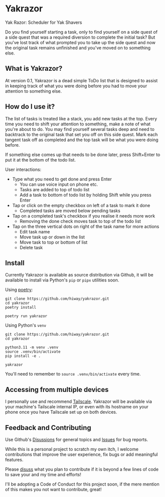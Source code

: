 # Yakrazor

Yak Razor: Scheduler for Yak Shavers

Do you find yourself starting a task,
only to find yourself on a side quest of a side quest that was 
a required diversion to complete the initial task?
But you've lost track of what prompted you 
to take up the side quest and now the original task
remains unfinished and you've moved on to something else.


## What is Yakrazor?

At version 0.1, Yakrazor is a dead simple ToDo list 
that is designed to assist in keeping track of 
what you were doing before you had to move your attention to something else.


## How do I use it?

The list of tasks is treated like a stack, 
you add new tasks at the top.
Every time you need to shift your attention to something,
make a note of what you're about to do.
You may find yourself several tasks deep and 
need to backtrack to the original task that set you off on this side quest.
Mark each tangent task off as completed and 
the top task will be what you were doing before.

If something else comes up that needs to be done later, 
press Shift+Enter to put it at the bottom of the todo list.


User interactions:

- Type what you need to get done and press Enter
  - You can use voice input on phone etc.
  - Tasks are added to top of todo list
  - Add a task to bottom of todo list by holding Shift while you press Enter
- Tap or click on the empty checkbox on left of a task to mark it done
  - Completed tasks are moved below pending tasks
- Tap on a completed task's checkbox if you realise it needs more work
  - Removing the done check moves task to top of the todo list
- Tap on the three vertical dots on right of the task name for more actions
  - Edit task name
  - Move task up or down in the list
  - Move task to top or bottom of list
  - Delete task


## Install

Currently Yakrazor is available as source distribution via Github,
it will be available to install via Python's `pip` or `pipx` utilities soon.


Using [poetry](https://python-poetry.org/docs/):

```console
git clone https://github.com/hiway/yakrazor.git
cd yakrazor
poetry install

poetry run yakrazor
```


Using Python's `venv`

```console
git clone https://github.com/hiway/yakrazor.git
cd yakrazor

python3.11 -m venv .venv
source .venv/bin/activate
pip install -e .

yakrazor
```

You'll need to remember to `source .venv/bin/activate` every time.


## Accessing from multiple devices

I personally use and recommend [Tailscale](https://tailscale.com).
Yakrazor will be available via your machine's Tailscale internal IP,
or even with its hostname on your phone once you have Tailscale set up
on both devices.


## Feedback and Contributing

Use Github's [Disussions](https://github.com/hiway/yakrazor/discussions/new/choose) 
for general topics and [Issues](https://github.com/hiway/yakrazor/issues) for bug reports.

While this is a personal project to scratch my own itch, 
I welcome contributions that improve the user experience,
fix bugs or add meaningful features. 

Please [disuss](https://github.com/hiway/yakrazor/discussions/new/choose)
what you plan to contribute if it is beyond a few lines of code
to save your and my time and efforts!

I'll be adopting a Code of Conduct for this project soon,
if the mere mention of this makes you not want to contribute, great!
